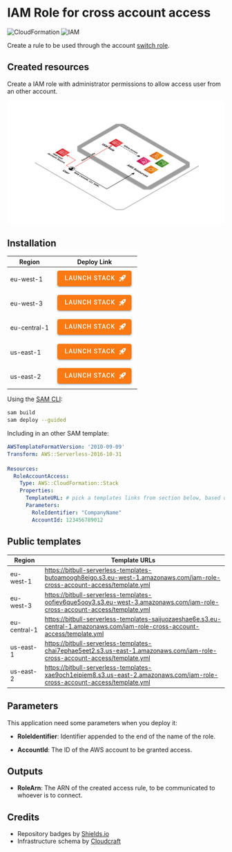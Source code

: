 # IAM Role for cross account access

![CloudFormation](https://img.shields.io/badge/-CloudFormation-%23FF4F8B)
![IAM](https://img.shields.io/badge/-IAM-%23FF4F8B)

Create a rule to be used through the account [switch role](https://docs.aws.amazon.com/IAM/latest/UserGuide/id_roles_use_switch-role-console.html).

## Created resources

Create a IAM role with administrator permissions to allow access user from an other account.

![Infrastructure Schema](./doc/schema.png)

## Installation

| Region       | Deploy Link |
| ------------ | ----------- |
| eu-west-1    | [![Launch Stack in region eu-west-1 ](./doc/button.png)](https://eu-west-1.console.aws.amazon.com/cloudformation/home#/stacks/create/review?templateURL=https://bitbull-serverless-templates-butoamoogh8eigo.s3.eu-west-1.amazonaws.com/iam-role-cross-account-access/template.yml&stackName=accessrole) |
| eu-west-3    | [![Launch Stack in region eu-west-3 ](./doc/button.png)](https://eu-west-3.console.aws.amazon.com/cloudformation/home#/stacks/create/review?templateURL=https://bitbull-serverless-templates-oofiev6que5ooy3.s3.eu-west-3.amazonaws.com/iam-role-cross-account-access/template.yml&stackName=accessrole) |
| eu-central-1 | [![Launch Stack in region eu-central-1](./doc/button.png)](https://eu-central-1.console.aws.amazon.com/cloudformation/home#/stacks/create/review?templateURL=https://bitbull-serverless-templates-saijuozaeshae6e.s3.eu-central-1.amazonaws.com/iam-role-cross-account-access/template.yml&stackName=accessrole) |
| us-east-1    | [![Launch Stack in region us-east-1](./doc/button.png)](https://us-east-1.console.aws.amazon.com/cloudformation/home#/stacks/create/review?templateURL=https://bitbull-serverless-templates-chai7ephae5eet2.s3.us-east-1.amazonaws.com/iam-role-cross-account-access/template.yml&stackName=accessrole) |
| us-east-2    | [![Launch Stack in region us-east-2](./doc/button.png)](https://us-east-2.console.aws.amazon.com/cloudformation/home#/stacks/create/review?templateURL=https://bitbull-serverless-templates-xae9och1eipiem8.s3.us-east-2.amazonaws.com/iam-role-cross-account-access/template.yml&stackName=accessrole) |

Using the [SAM CLI](https://docs.aws.amazon.com/serverless-application-model/latest/developerguide/what-is-sam.html):
```bash
sam build
sam deploy --guided
```

Including in an other SAM template:
```yaml
AWSTemplateFormatVersion: '2010-09-09'
Transform: AWS::Serverless-2016-10-31

Resources:
  RoleAccountAccess:
    Type: AWS::CloudFormation::Stack
    Properties:
      TemplateURL: # pick a templates links from section below, based on your region
      Parameters:
        RoleIdentifier: "CompanyName"
        AccountId: 123456789012
```

## Public templates

| Region       | Template URLs                                                                                           |
| ------------ | ------------------------------------------------------------------------------------------------------- |
| eu-west-1    | https://bitbull-serverless-templates-butoamoogh8eigo.s3.eu-west-1.amazonaws.com/iam-role-cross-account-access/template.yml    |
| eu-west-3    | https://bitbull-serverless-templates-oofiev6que5ooy3.s3.eu-west-3.amazonaws.com/iam-role-cross-account-access/template.yml    |
| eu-central-1 | https://bitbull-serverless-templates-saijuozaeshae6e.s3.eu-central-1.amazonaws.com/iam-role-cross-account-access/template.yml |
| us-east-1    | https://bitbull-serverless-templates-chai7ephae5eet2.s3.us-east-1.amazonaws.com/iam-role-cross-account-access/template.yml    |
| us-east-2    | https://bitbull-serverless-templates-xae9och1eipiem8.s3.us-east-2.amazonaws.com/iam-role-cross-account-access/template.yml    |

## Parameters

This application need some parameters when you deploy it:

- **RoleIdentifier**: Identifier appended to the end of the name of the role.

- **AccountId**: The ID of the AWS account to be granted access.

## Outputs

- **RoleArn**: The ARN of the created access rule, to be communicated to whoever is to connect.

## Credits

- Repository badges by [Shields.io](https://shields.io/)
- Infrastructure schema by [Cloudcraft](https://www.cloudcraft.co/)

